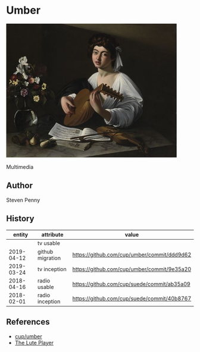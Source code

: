 Umber
=====

![hero](assets/image.jpg)

Multimedia

Author
------

Steven Penny

History
-------

entity     | attribute        | value
-----------|------------------|------
           | tv usable        |
2019-04-12 | github migration | https://github.com/cup/umber/commit/ddd9d62
2019-03-24 | tv inception     | https://github.com/cup/umber/commit/9e35a20
2018-04-16 | radio usable     | https://github.com/cup/suede/commit/ab35a09
2018-02-01 | radio inception  | https://github.com/cup/suede/commit/40b8767

References
----------

- [cup/umber](https://github.com/cup/umber)
- [The Lute Player](https://wikipedia.org/wiki/The_Lute_Player_(Caravaggio))
